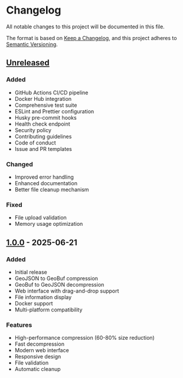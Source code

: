 # Changelog

All notable changes to this project will be documented in this file.

The format is based on [Keep a Changelog](https://keepachangelog.com/en/1.0.0/),
and this project adheres to [Semantic Versioning](https://semver.org/spec/v2.0.0.html).

## [Unreleased]

### Added
- GitHub Actions CI/CD pipeline
- Docker Hub integration
- Comprehensive test suite
- ESLint and Prettier configuration
- Husky pre-commit hooks
- Health check endpoint
- Security policy
- Contributing guidelines
- Code of conduct
- Issue and PR templates

### Changed
- Improved error handling
- Enhanced documentation
- Better file cleanup mechanism

### Fixed
- File upload validation
- Memory usage optimization

## [1.0.0] - 2025-06-21

### Added
- Initial release
- GeoJSON to GeoBuf compression
- GeoBuf to GeoJSON decompression
- Web interface with drag-and-drop support
- File information display
- Docker support
- Multi-platform compatibility

### Features
- High-performance compression (60-80% size reduction)
- Fast decompression
- Modern web interface
- Responsive design
- File validation
- Automatic cleanup

[Unreleased]: https://github.com/openapphub/geojson-geobuf-converter/compare/v1.0.0...HEAD
[1.0.0]: https://github.com/openapphub/geojson-geobuf-converter/releases/tag/v1.0.0 